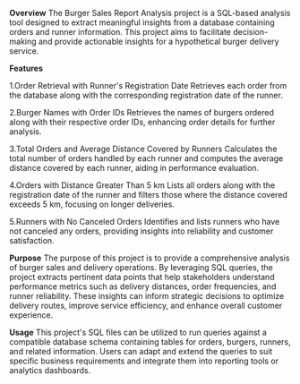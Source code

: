 **Overview**
The Burger Sales Report Analysis project is a SQL-based analysis tool designed to extract meaningful insights from a database containing orders and runner information. This project aims to facilitate decision-making and provide actionable insights for a hypothetical burger delivery service.

**Features**

1.Order Retrieval with Runner's Registration Date
Retrieves each order from the database along with the corresponding registration date of the runner.

2.Burger Names with Order IDs
Retrieves the names of burgers ordered along with their respective order IDs, enhancing order details for further analysis.

3.Total Orders and Average Distance Covered by Runners
Calculates the total number of orders handled by each runner and computes the average distance covered by each runner, aiding in performance evaluation.

4.Orders with Distance Greater Than 5 km
Lists all orders along with the registration date of the runner and filters those where the distance covered exceeds 5 km, focusing on longer deliveries.

5.Runners with No Canceled Orders
Identifies and lists runners who have not canceled any orders, providing insights into reliability and customer satisfaction.

**Purpose**
The purpose of this project is to provide a comprehensive analysis of burger sales and delivery operations. By leveraging SQL queries, the project extracts pertinent data points that help stakeholders understand performance metrics such as delivery distances, order frequencies, and runner reliability. These insights can inform strategic decisions to optimize delivery routes, improve service efficiency, and enhance overall customer experience.

**Usage**
This project's SQL files can be utilized to run queries against a compatible database schema containing tables for orders, burgers, runners, and related information. Users can adapt and extend the queries to suit specific business requirements and integrate them into reporting tools or analytics dashboards.
